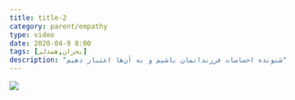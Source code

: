 ```yaml
---
title: title-2
category: parent/empathy
type: video
date: 2020-04-9 8:00
tags: [بحران,همدلی]
description: "شنونده احساسات فرزندانمان باشیم و به آن‌ها اعتبار دهیم"
---
```


[![](../../static/images/empathy-emotional-crisis-cover.webp)](../../static/videos/empathy-emotional-crisis.mp4)